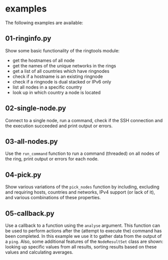 examples
========
The following examples are available:

01-ringinfo.py
--------------
Show some basic functionality of the ringtools module:
* get the hostnames of all node
* get the names of the unique networks in the rings
* get a list of all countries which have ringnodes
* check if a hostname is an existing ringnode
* check if a ringnode is dual stacked or IPv6 only
* list all nodes in a specific country
* look up in which country a node is located


02-single-node.py
-----------------
Connect to a single node, run a command, check if the
SSH connection and the execution succeeded and print
output or errors.


03-all-nodes.py
---------------
Use the `run_command` function to run a command (threaded) 
on all nodes of the ring, print output or errors for each 
node.


04-pick.py
----------
Show various variations of the `pick_nodes` function by
including, excluding and requiring hosts, countries and
networks, IPv4 support (or lack of it), and various 
combinations of these properties.


05-callback.py
--------------
Use a callback to a function using the `analyse` argument.
This function can be used to perform actions after the 
(attempt to execute the) command has been completed. In this
example we use it to gather data from the output of a `ping`.
Also, some additional features of the `NodeResultSet` class
are shown: looking up specific values from all results,
sorting results based on these values and calculating averages.
